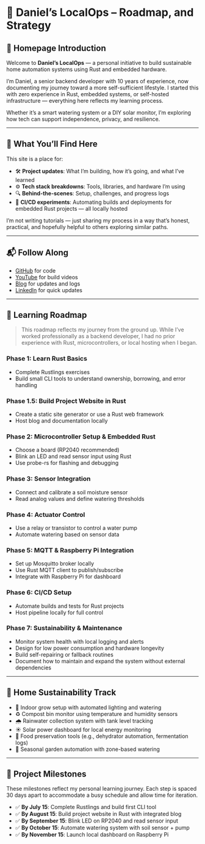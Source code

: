 # 🏡 Daniel’s LocalOps – Roadmap, and Strategy

## 👋 Homepage Introduction

Welcome to **Daniel’s LocalOps** — a personal initiative to build sustainable home automation systems using Rust and embedded hardware.

I’m Daniel, a senior backend developer with 10 years of experience, now documenting my journey toward a more self-sufficient lifestyle. I started this with zero experience in Rust, embedded systems, or self-hosted infrastructure — everything here reflects my learning process.

Whether it’s a smart watering system or a DIY solar monitor, I’m exploring how tech can support independence, privacy, and resilience.

---

## 🌱 What You’ll Find Here

This site is a place for:

- 🛠️ **Project updates**: What I’m building, how it’s going, and what I’ve learned  
- ⚙️ **Tech stack breakdowns**: Tools, libraries, and hardware I’m using  
- 🔍 **Behind-the-scenes**: Setup, challenges, and progress logs  
- 🔄 **CI/CD experiments**: Automating builds and deployments for embedded Rust projects — all locally hosted  

I’m not writing tutorials — just sharing my process in a way that’s honest, practical, and hopefully helpful to others exploring similar paths.

---

## 📬 Follow Along

- [GitHub](https://github.com/Daniel-s-LocalOps) for code  
- [YouTube](https://www.youtube.com/@DanielsLocalOps) for build videos  
- [Blog](http://localhost/) for updates and logs  
- [LinkedIn](https://www.linkedin.com/in/daniel-richardson-935873151/) for quick updates  

---

## 🧭 Learning Roadmap

> This roadmap reflects my journey from the ground up. While I’ve worked professionally as a backend developer, I had no prior experience with Rust, microcontrollers, or local hosting when I began.

### Phase 1: Learn Rust Basics
- Complete Rustlings exercises  
- Build small CLI tools to understand ownership, borrowing, and error handling  

### Phase 1.5: Build Project Website in Rust
- Create a static site generator or use a Rust web framework  
- Host blog and documentation locally  

### Phase 2: Microcontroller Setup & Embedded Rust
- Choose a board (RP2040 recommended)  
- Blink an LED and read sensor input using Rust  
- Use probe-rs for flashing and debugging  

### Phase 3: Sensor Integration
- Connect and calibrate a soil moisture sensor  
- Read analog values and define watering thresholds  

### Phase 4: Actuator Control
- Use a relay or transistor to control a water pump  
- Automate watering based on sensor data  

### Phase 5: MQTT & Raspberry Pi Integration
- Set up Mosquitto broker locally  
- Use Rust MQTT client to publish/subscribe  
- Integrate with Raspberry Pi for dashboard  

### Phase 6: CI/CD Setup
- Automate builds and tests for Rust projects  
- Host pipeline locally for full control  

### Phase 7: Sustainability & Maintenance
- Monitor system health with local logging and alerts  
- Design for low power consumption and hardware longevity  
- Build self-repairing or fallback routines  
- Document how to maintain and expand the system without external dependencies  

---

## 🏡 Home Sustainability Track

- 🌿 Indoor grow setup with automated lighting and watering  
- ♻️ Compost bin monitor using temperature and humidity sensors  
- 🌧️ Rainwater collection system with tank level tracking  
- ☀️ Solar power dashboard for local energy monitoring  
- 🥫 Food preservation tools (e.g., dehydrator automation, fermentation logs)  
- 🌱 Seasonal garden automation with zone-based watering  

---

## 📆 Project Milestones

These milestones reflect my personal learning journey. Each step is spaced 30 days apart to accommodate a busy schedule and allow time for iteration.

- ✅ **By July 15**: Complete Rustlings and build first CLI tool  
- ✅ **By August 15**: Build project website in Rust with integrated blog  
- ✅ **By September 15**: Blink LED on RP2040 and read sensor input  
- ✅ **By October 15**: Automate watering system with soil sensor + pump  
- ✅ **By November 15**: Launch local dashboard on Raspberry Pi  
